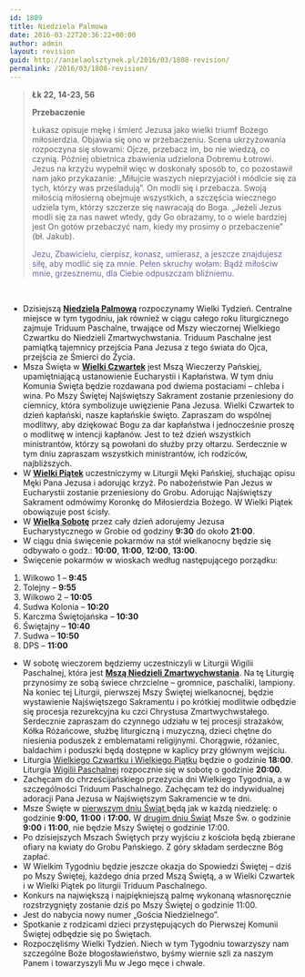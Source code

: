 ```yaml
---
id: 1809
title: Niedziela Palmowa
date: 2016-03-22T20:36:22+00:00
author: admin
layout: revision
guid: http://anielaolsztynek.pl/2016/03/1808-revision/
permalink: /2016/03/1808-revision/
---
```

> **Łk 22, 14-23, 56**
> 
> **Przebaczenie**
> 
> Łukasz opisuje mękę i śmierć Jezusa jako wielki triumf Bożego miłosierdzia. Objawia się ono w przebaczeniu. Scena ukrzyżowania rozpoczyna się słowami: Ojcze, przebacz im, bo nie wiedzą, co czynią. Później obietnica zbawienia udzielona Dobremu Łotrowi. Jezus na krzyżu wypełnił więc w doskonały sposób to, co pozostawił nam jako przykazanie: &#8222;Miłujcie waszych nieprzyjaciół i módlcie się za tych, którzy was prześladują&#8221;. On modli się i przebacza. Swoją miłością miłosierną obejmuje wszystkich, a szczęścia wiecznego udziela tym, którzy szczerze się nawracają do Boga. &#8222;Jeżeli Jezus modli się za nas nawet wtedy, gdy Go obrażamy, to o wiele bardziej jest On gotów przebaczyć nam, kiedy my prosimy o przebaczenie&#8221; (bł. Jakub).
> 
> <span style="color: #666699;">Jezu, Zbawicielu, cierpisz, konasz, umierasz, a jeszcze znajdujesz siłę, aby modlić się za mnie. Pełen skruchy wołam: Bądź miłościw mnie, grzesznemu, dla Ciebie odpuszczam bliźniemu.</span>

<span style="color: #666699;"><br /> </span>

  * Dzisiejszą **<span style="text-decoration: underline;">Niedzielą Palmową</span>** rozpoczynamy Wielki Tydzień. Centralne miejsce w tym tygodniu, jak również w ciągu całego roku liturgicznego zajmuje Triduum Paschalne, trwające od Mszy wieczornej Wielkiego Czwartku do Niedzieli Zmartwychwstania. Triduum Paschalne jest pamiątką tajemnicy przejścia Pana Jezusa z tego świata do Ojca, przejścia ze Śmierci do Życia.
  * Msza Święta w **<span style="text-decoration: underline;">Wielki Czwartek</span>** jest Mszą Wieczerzy Pańskiej, upamiętniającą ustanowienie Eucharystii i Kapłaństwa. W tym dniu Komunia Święta będzie rozdawana pod dwiema postaciami – chleba i wina. Po Mszy Świętej Najświętszy Sakrament zostanie przeniesiony do ciemnicy, która symbolizuje uwięzienie Pana Jezusa. Wielki Czwartek to dzień kapłański, nasze kapłańskie święto. Zapraszam do wspólnej modlitwy, aby dziękować Bogu za dar kapłaństwa i jednocześnie proszę o modlitwę w intencji kapłanów. Jest to też dzień wszystkich ministrantów, którzy są powołani do służby przy ołtarzu. Serdecznie w tym dniu zapraszam wszystkich ministrantów, ich rodziców, najbliższych.
  * W **<span style="text-decoration: underline;">Wielki Piątek</span>** uczestniczymy w Liturgii Męki Pańskiej, słuchając opisu Męki Pana Jezusa i adorując krzyż. Po nabożeństwie Pan Jezus w Eucharystii zostanie przeniesiony do Grobu. Adorując Najświętszy Sakrament odmówimy Koronkę do Miłosierdzia Bożego. W Wielki Piątek obowiązuje post ścisły.
  * W **<span style="text-decoration: underline;">Wielką Sobotę</span>** przez cały dzień adorujemy Jezusa Eucharystycznego w Grobie od godziny **9:30** do około **21:00**.
  * W ciągu dnia święcenie pokarmów na stół wielkanocny będzie się odbywało o godz.: **10:00**, **11:00**, **12:00**, **13:00**.
  * Święcenie pokarmów w wioskach według następującego porządku:

 <span style="font-size: 16px;"></span>

  1. Wilkowo 1 – **9:45**
  2. Tolejny – **9:55** 
  3. Wilkowo 2 – **10:05**
  4. Sudwa Kolonia – **10:20**
  5. Karczma Świętojańska – **10:30**
  6. Świętajny – **10:40**
  7. Sudwa – **10:50** 
  8. DPS – **11:00**

  * W sobotę wieczorem będziemy uczestniczyli w Liturgii Wigilii Paschalnej, która jest **<span style="text-decoration: underline;">Mszą Niedzieli Zmartwychwstania</span>**. Na tę Liturgię przynosimy ze sobą świece chrzcielne – gromnice, paschaliki, lampiony. Na koniec tej Liturgii, pierwszej Mszy Świętej wielkanocnej, będzie wystawienie Najświętszego Sakramentu i po krótkiej modlitwie odbędzie się procesja rezurekcyjna ku czci Chrystusa Zmartwychwstałego. Serdecznie zapraszam do czynnego udziału w tej procesji strażaków, Kółka Różańcowe, służbę liturgiczną i muzyczną, dzieci chętne do niesienia poduszek z emblematami religijnymi. Chorągwie, różaniec, baldachim i poduszki będą dostępne w kaplicy przy głównym wejściu.
  * Liturgia <span style="text-decoration: underline;">Wielkiego Czwartku i Wielkiego Piątku</span> będzie o godzinie **18:00**. Liturgia <span style="text-decoration: underline;">Wigilii Paschalnej</span> rozpocznie się w sobotę o godzinie **20:00**.
  * Zachęcam do chrześcijańskiego przeżycia dni Wielkiego Tygodnia, a w szczególności Triduum Paschalnego. Zachęcam też do indywidualnej adoracji Pana Jezusa w Najświętszym Sakramencie w te dni.
  * Msze Święte w <span style="text-decoration: underline;">pierwszym dniu Świąt </span>będą jak w każdą niedzielę: o godzinie **9:00,** **11:00** i **17:00.** W <span style="text-decoration: underline;">drugim dniu Świąt</span> Msze Św. o godzinie **9:00** i **11:00**, nie będzie Mszy Świętej o godzinie 17:00.
  * Po dzisiejszych Mszach Świętych przy wyjściu z kościoła będą zbierane ofiary na kwiaty do Grobu Pańskiego. Z góry składam serdeczne Bóg zapłać.
  * W Wielkim Tygodniu będzie jeszcze okazja do Spowiedzi Świętej – dziś po Mszy Świętej, każdego dnia przed Mszą Świętą, a w Wielki Czwartek i w Wielki Piątek po liturgii Triduum Paschalnego.
  * Konkurs na największą i najpiękniejszą palmę wykonaną własnoręcznie rozstrzygnięty zostanie dziś po Mszy Świętej o godzinie 11:00.
  * Jest do nabycia nowy numer „Gościa Niedzielnego”.
  * Spotkanie z rodzicami dzieci przystępujących do Pierwszej Komunii Świętej odbędzie się po Świętach.
  * Rozpoczęliśmy Wielki Tydzień. Niech w tym Tygodniu towarzyszy nam szczególne Boże błogosławieństwo, byśmy wiernie szli za naszym Panem i towarzyszyli Mu w Jego męce i chwale.